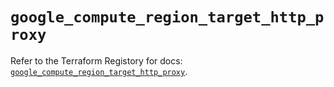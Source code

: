 # `google_compute_region_target_http_proxy`

Refer to the Terraform Registory for docs: [`google_compute_region_target_http_proxy`](https://www.terraform.io/docs/providers/google-beta/r/google_compute_region_target_http_proxy).
